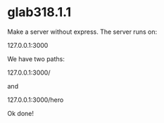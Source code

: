 # glab318.1.1

Make a server without express.  The server runs on:

127.0.0.1:3000

We have two paths:


127.0.0.1:3000/

and 

127.0.0.1:3000/hero

Ok done!
